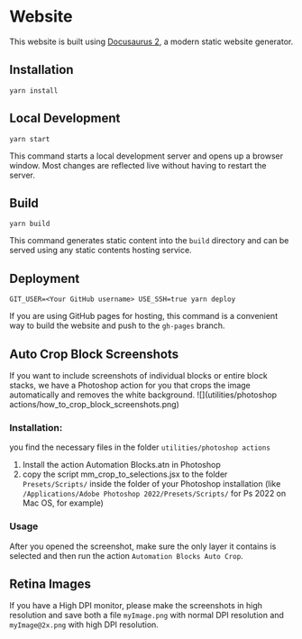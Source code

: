 # Website

This website is built using [Docusaurus 2](https://docusaurus.io/), a modern static website generator.

## Installation

```console
yarn install
```

## Local Development

```console
yarn start
```

This command starts a local development server and opens up a browser window. Most changes are reflected live without having to restart the server.

## Build

```console
yarn build
```

This command generates static content into the `build` directory and can be served using any static contents hosting service.

## Deployment

```console
GIT_USER=<Your GitHub username> USE_SSH=true yarn deploy
```

If you are using GitHub pages for hosting, this command is a convenient way to build the website and push to the `gh-pages` branch.



## Auto Crop Block Screenshots

If you want to include screenshots of individual blocks or entire block stacks, we have a Photoshop action for you that crops the image automatically and removes the white background.
![](utilities/photoshop actions/how_to_crop_block_screenshots.png)

### Installation:
you find the necessary files in the folder `utilities/photoshop actions`
1. Install the action Automation Blocks.atn in Photoshop
2. copy the script mm_crop_to_selections.jsx to the folder `Presets/Scripts/` inside the folder of your Photoshop installation (like `/Applications/Adobe Photoshop 2022/Presets/Scripts/` for Ps 2022 on Mac OS, for example)

### Usage
After you opened the screenshot, make sure the only layer it contains is selected and then run the action `Automation Blocks Auto Crop`.


## Retina Images

If you have a High DPI monitor, please make the screenshots in high resolution and save both a file `myImage.png` with normal DPI resolution and `myImage@2x.png` with high DPI resolution.